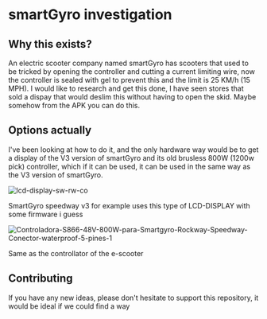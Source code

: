 # smartGyro investigation

## Why this exists?
An electric scooter company named smartGyro has scooters that used to be tricked by opening the controller and cutting a current limiting wire, now the controller is sealed with gel to prevent this and the limit is 25 KM/h (15 MPH). 
I would like to research and get this done, I have seen stores that sold a dispay that would deslim this without having to open the skid. Maybe somehow from the APK you can do this.

## Options actually
I've been looking at how to do it, and the only hardware way would be to get a display of the V3 version of smartGyro and its old brusless 800W (1200w pick) controller, which if it can be used, it can be used in the same way as the V3 version of smartGyro.

![lcd-display-sw-rw-co](https://github.com/xism4/smartGyro/assets/76608233/dd115c19-01fc-47d8-a594-3e65f714602f)

SmartGyro speedway v3 for example uses this type of LCD-DISPLAY with some firmware i guess

![Controladora-S866-48V-800W-para-Smartgyro-Rockway-Speedway-Conector-waterproof-5-pines-1](https://github.com/xism4/smartGyro/assets/76608233/610d1506-1d73-42a3-8399-de56c20bf930)

Same as the controllator of the e-scooter


## Contributing
If you have any new ideas, please don't hesitate to support this repository, it would be ideal if we could find a way
